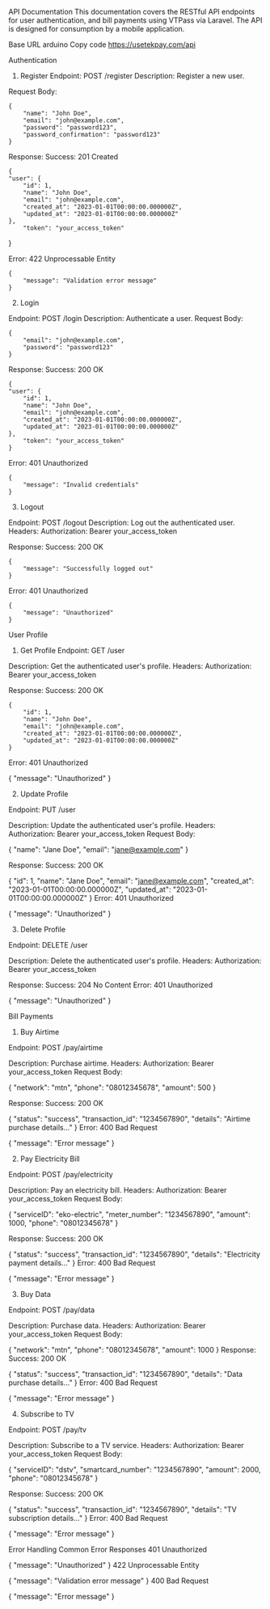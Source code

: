 API Documentation
This documentation covers the RESTful API endpoints for user authentication, and bill payments using VTPass via Laravel. The API is designed for consumption by a mobile application.

Base URL
arduino
Copy code
https://usetekpay.com/api

Authentication

1) Register
Endpoint: POST /register
Description: Register a new user.

Request Body:


    {
        "name": "John Doe",
        "email": "john@example.com",
        "password": "password123",
        "password_confirmation": "password123"
    }
Response:
Success: 201 Created

    {
    "user": {
        "id": 1,
        "name": "John Doe",
        "email": "john@example.com",
        "created_at": "2023-01-01T00:00:00.000000Z",
        "updated_at": "2023-01-01T00:00:00.000000Z"
    },
        "token": "your_access_token"
   }

Error: 422 Unprocessable Entity

    {
        "message": "Validation error message"
    }

2) Login

Endpoint: POST /login
Description: Authenticate a user.
Request Body:

    {
        "email": "john@example.com",
        "password": "password123"
    }

Response:
Success: 200 OK

    {
    "user": {
        "id": 1,
        "name": "John Doe",
        "email": "john@example.com",
        "created_at": "2023-01-01T00:00:00.000000Z",
        "updated_at": "2023-01-01T00:00:00.000000Z"
    },
        "token": "your_access_token"
    }
Error: 401 Unauthorized

    {
        "message": "Invalid credentials"
    }


3) Logout

Endpoint: POST /logout
Description: Log out the authenticated user.
Headers: Authorization: Bearer your_access_token

Response:
Success: 200 OK

    {
        "message": "Successfully logged out"
    }

Error: 401 Unauthorized

    {
        "message": "Unauthorized"
    }

User Profile

1) Get Profile
Endpoint: GET /user

Description: Get the authenticated user's profile.
Headers: Authorization: Bearer your_access_token

Response:
Success: 200 OK

    {
        "id": 1,
        "name": "John Doe",
        "email": "john@example.com",
        "created_at": "2023-01-01T00:00:00.000000Z",
        "updated_at": "2023-01-01T00:00:00.000000Z"
    }
Error: 401 Unauthorized


{
  "message": "Unauthorized"
}

2) Update Profile

Endpoint: PUT /user

Description: Update the authenticated user's profile.
Headers: Authorization: Bearer your_access_token
Request Body:

{
  "name": "Jane Doe",
  "email": "jane@example.com"
}

Response:
Success: 200 OK

{
  "id": 1,
  "name": "Jane Doe",
  "email": "jane@example.com",
  "created_at": "2023-01-01T00:00:00.000000Z",
  "updated_at": "2023-01-01T00:00:00.000000Z"
}
Error: 401 Unauthorized

{
  "message": "Unauthorized"
}

3) Delete Profile

Endpoint: DELETE /user

Description: Delete the authenticated user's profile.
Headers: Authorization: Bearer your_access_token

Response:
Success: 204 No Content
Error: 401 Unauthorized

{
  "message": "Unauthorized"
}



Bill Payments

1) Buy Airtime

Endpoint: POST /pay/airtime

Description: Purchase airtime.
Headers: Authorization: Bearer your_access_token
Request Body:

{
  "network": "mtn",
  "phone": "08012345678",
  "amount": 500
}

Response:
Success: 200 OK

{
  "status": "success",
  "transaction_id": "1234567890",
  "details": "Airtime purchase details..."
}
Error: 400 Bad Request

{
  "message": "Error message"
}


2) Pay Electricity Bill

Endpoint: POST /pay/electricity

Description: Pay an electricity bill.
Headers: Authorization: Bearer your_access_token
Request Body:

{
  "serviceID": "eko-electric",
  "meter_number": "1234567890",
  "amount": 1000,
  "phone": "08012345678"
}

Response:
Success: 200 OK

{
  "status": "success",
  "transaction_id": "1234567890",
  "details": "Electricity payment details..."
}
Error: 400 Bad Request

{
  "message": "Error message"
}


3) Buy Data

Endpoint: POST /pay/data

Description: Purchase data.
Headers: Authorization: Bearer your_access_token
Request Body:

{
  "network": "mtn",
  "phone": "08012345678",
  "amount": 1000
}
Response:
Success: 200 OK

{
  "status": "success",
  "transaction_id": "1234567890",
  "details": "Data purchase details..."
}
Error: 400 Bad Request

{
  "message": "Error message"
}


4) Subscribe to TV

Endpoint: POST /pay/tv

Description: Subscribe to a TV service.
Headers: Authorization: Bearer your_access_token
Request Body:

{
  "serviceID": "dstv",
  "smartcard_number": "1234567890",
  "amount": 2000,
  "phone": "08012345678"
}

Response:
Success: 200 OK

{
  "status": "success",
  "transaction_id": "1234567890",
  "details": "TV subscription details..."
}
Error: 400 Bad Request

{
  "message": "Error message"
}

Error Handling
Common Error Responses
401 Unauthorized

{
  "message": "Unauthorized"
}
422 Unprocessable Entity

{
  "message": "Validation error message"
}
400 Bad Request

{
  "message": "Error message"
}






